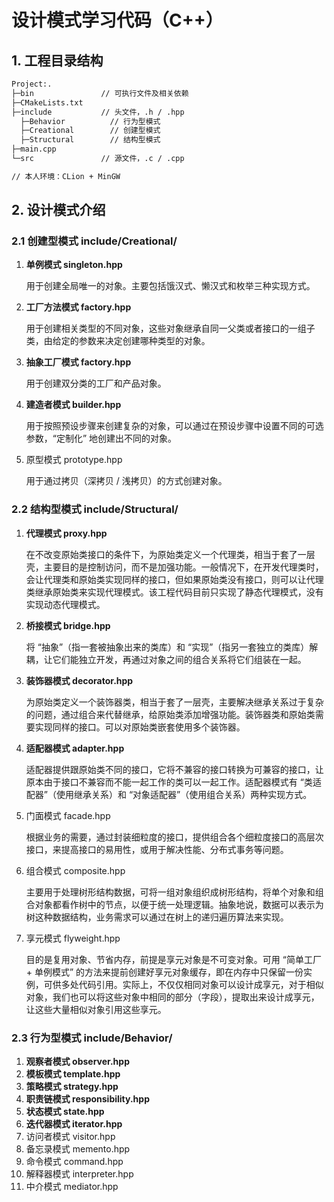 # 设计模式学习代码（C++）



## 1. 工程目录结构

```bash
Project:.
├─bin               // 可执行文件及相关依赖
├─CMakeLists.txt
├─include           // 头文件，.h / .hpp
  ├─Behavior          // 行为型模式
  ├─Creational        // 创建型模式
  ├─Structural        // 结构型模式
├─main.cpp
└─src               // 源文件，.c / .cpp

// 本人环境：CLion + MinGW
```



## 2. 设计模式介绍

### 2.1 创建型模式    include/Creational/

1. **单例模式	singleton.hpp**

   用于创建全局唯一的对象。主要包括饿汉式、懒汉式和枚举三种实现方式。

2. **工厂方法模式	factory.hpp**

   用于创建相关类型的不同对象，这些对象继承自同一父类或者接口的一组子类，由给定的参数来决定创建哪种类型的对象。

3. **抽象工厂模式	factory.hpp**

   用于创建双分类的工厂和产品对象。

4. **建造者模式	builder.hpp**

   用于按照预设步骤来创建复杂的对象，可以通过在预设步骤中设置不同的可选参数，“定制化” 地创建出不同的对象。

5. 原型模式	prototype.hpp

   用于通过拷贝（深拷贝 / 浅拷贝）的方式创建对象。

### 2.2 结构型模式    include/Structural/

1. **代理模式	proxy.hpp**

   在不改变原始类接口的条件下，为原始类定义一个代理类，相当于套了一层壳，主要目的是控制访问，而不是加强功能。一般情况下，在开发代理类时，会让代理类和原始类实现同样的接口，但如果原始类没有接口，则可以让代理类继承原始类来实现代理模式。该工程代码目前只实现了静态代理模式，没有实现动态代理模式。

2. **桥接模式	bridge.hpp**

   将 “抽象”（指一套被抽象出来的类库）和 “实现”（指另一套独立的类库）解耦，让它们能独立开发，再通过对象之间的组合关系将它们组装在一起。

3. **装饰器模式	decorator.hpp**

   为原始类定义一个装饰器类，相当于套了一层壳，主要解决继承关系过于复杂的问题，通过组合来代替继承，给原始类添加增强功能。装饰器类和原始类需要实现同样的接口。可以对原始类嵌套使用多个装饰器。

4. **适配器模式	adapter.hpp**

   适配器提供跟原始类不同的接口，它将不兼容的接口转换为可兼容的接口，让原本由于接口不兼容而不能一起工作的类可以一起工作。适配器模式有 “类适配器”（使用继承关系）和 “对象适配器”（使用组合关系）两种实现方式。

5. 门面模式	facade.hpp

   根据业务的需要，通过封装细粒度的接口，提供组合各个细粒度接口的高层次接口，来提高接口的易用性，或用于解决性能、分布式事务等问题。

6. 组合模式	composite.hpp

   主要用于处理树形结构数据，可将一组对象组织成树形结构，将单个对象和组合对象都看作树中的节点，以便于统一处理逻辑。抽象地说，数据可以表示为树这种数据结构，业务需求可以通过在树上的递归遍历算法来实现。

7. 享元模式	flyweight.hpp

   目的是复用对象、节省内存，前提是享元对象是不可变对象。可用 “简单工厂 + 单例模式” 的方法来提前创建好享元对象缓存，即在内存中只保留一份实例，可供多处代码引用。实际上，不仅仅相同对象可以设计成享元，对于相似对象，我们也可以将这些对象中相同的部分（字段），提取出来设计成享元，让这些大量相似对象引用这些享元。

### 2.3 行为型模式    include/Behavior/

1. **观察者模式	observer.hpp**
2. **模板模式	template.hpp**
3. **策略模式	strategy.hpp**
4. **职责链模式	responsibility.hpp**
5. **状态模式	state.hpp**
6. **迭代器模式	iterator.hpp**
7. 访问者模式	visitor.hpp
8. 备忘录模式	memento.hpp
9. 命令模式	command.hpp
10. 解释器模式	interpreter.hpp
11. 中介模式	mediator.hpp

